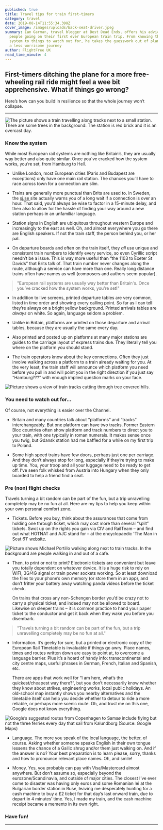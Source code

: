 ```yaml
---
published: true
title: Travel tips for train first-timers
category: travel
date: 2019-08-14T11:55:34.398Z
cover_image: /images/uploads/back-seat-driver.jpeg
summary: Ian Garman, travel blogger at Best Dead Ends, offers his advice for
  people going on their first ever European train trip. From knowing the train
  system to things to watch out for, he takes the guesswork out of planning for
  a less worrisome journey
author: FlightFree UK
read_time_minute: 4
---
```

## First-timers ditching the plane for a more free-wheeling rail ride might feel a wee bit apprehensive. What if things go wrong?

Here’s how can you build in resilience so that the whole journey won’t collapse.

- - -

![The picture shows a train travelling along tracks next to a small station. There are some trees in the background. The station is red brick and it is an overcast day. ](/images/uploads/norway-hell.jpg "Yes, a one-way ticket to Hell is a thing. It’s in Norway")

### **Know the system**

While most European rail systems are nothing like Britain’s, they are usually way better and also quite similar. Once you’ve cracked how the system works, you’re set, from Hamburg to Hell.

* Unlike London, most European cities (Paris and Budapest are exceptions) only have one main rail station. The chances you’ll have to race across town for a connection are slim.

>

* Trains are generally more punctual than Brits are used to. In Sweden, the [sj.se ](https://www.sj.se/)site actually warns you of a long wait if a connection is over an hour. That said, you’d always be wise to factor in a 15-minute delay, and then also to allow for the hassle of finding your way around a new station perhaps in an unfamiliar language.

>

* Station signs in English are ubiquitous throughout western Europe and increasingly to the east as well. Oh, and almost everywhere you go there are English speakers. If not the train staff, the person behind you, or her pal.

>

* On departure boards and often on the train itself, they *all* use unique and consistent train numbers to identify every service, so even Cyrillic script needn’t be a issue. This is way more useful than “the 1103 to Exeter St Davids” that Brits talk of. That train number never changes along the route, although a service can have more than one. Really long distance trains often have names as well (composers and authors seem popular).

> "European rail systems are usually way better than Britain's. Once you’ve cracked how the system works, you’re set!"

* In addition to live screens, printed departure tables are very common, listed in time order and showing every calling point. So far as I can tell they’re always on a bright yellow background. Printed arrivals tables are *always* on white. So again, language seldom a problem.

>

* Unlike in Britain, platforms are printed on those departure and arrival tables, because they are usually the same every day.

>

* Also printed and posted up on platforms at many major stations are guides to the carriage layout of express trains due. They literally tell you where on the platform you should stand.

>

* The train operators know about the key connections. Often they just involve walking across a platform to a train already waiting for you. At the very least, the train staff will announce which platform you need before you pull in and will point you in the right direction if you just say “Hamburg???” with enough implied question marks on your face.

![Picture shows a view of train tracks cutting through tree covered hills.](/images/uploads/cropped-bulgaria.jpg "Bulgaria ")

### You need to watch out for...

Of course, not everything is easier over the Channel.

* Britain and many countries talk about “platforms” and “tracks” interchangeably. But one platform can have two tracks. Former Eastern Bloc countries often show platform and track numbers to direct you to your train, with one typically in roman numerals. It makes sense once you twig, but Gdansk station had me baffled for a while on my first trip to Poland.

>

* Some high speed trains have few doors, perhaps just one per carriage. And they don’t always stop for long, especially if they’re trying to make up time. You, your troop and all your luggage need to be ready to get off. I’ve seen folk whisked from Austria into Hungary when they only boarded to help a friend find a seat.

### **Pre (non) flight checks**

Travels turning a bit random can be part of the fun, but a trip unravelling completely may be no fun at all. Here are my tips to help you keep within your own personal comfort zone.

* Tickets. Before you buy, think about the assurances that come from holding one through ticket, which may cost more than several “split” tickets. Swot up on the rights you gain via CIV and RailTeam – and find out what HOTNAT and AJC stand for – at the encyclopaedic [](https://www.seat61.com/Europe-train-travel.htm#The_CIV)'The Man in Seat 61' [website.](https://www.seat61.com/european-train-travel.htm#The_CIV) 

![Picture shows Michael Portillo walking along next to train tracks. In the background are people walking in and out of a cafe. ](/images/uploads/cropped-michael-portillo-occupational-hazard.jpg "Michael Portillo on the loose: there are no precautions against unexpectedly meeting a walking, talking paint chart boarding a train in central Sweden")

* Then, to print or not to print? Electronic tickets are convenient but leave you totally dependent on whatever device. It is a huge risk to rely on WIFI, 3G/4G signal or train power sockets working. So at least download the files to your phone’s own memory (or store them in an app), and don’t fritter your battery away watching panda videos before the ticket check. 

  On trains that cross any non-Schengen border you’d be crazy not to carry a physical ticket, and indeed may not be allowed to board. Likewise on sleeper trains – it is common practice to hand your paper ticket to the conductor and get it back when they wake you before you disembark. 

> "Travels turning a bit random can be part of the fun, but a trip unravelling completely may be no fun at all."

* Information. It’s geeky for sure, but a printed or electronic copy of the European Rail Timetable is invaluable if things go awry. Place names, times and routes written down are easy to point at, to overcome a language barrier. Plus it’s a hoard of handy info: transcontinental and city centre maps, useful phrases in German, French, Italian and Spanish, etc. 

  There are apps that work well for “I am here, what’s the quickest/cheapest way there?”, but you don’t necessarily know whether they know about strikes, engineering works, local public holidays. An old-school map instantly shows you nearby alternatives and the timetable itself can help you decide whether to detour to ride a more reliable, or perhaps more scenic route. Oh, and trust me on this one, Google does not know everything. 

![](/images/uploads/google-maps-fail.png "Google’s suggested routes from Copenhagen to Samsø include flying but not the three ferries every day that sail from Kalundborg (Source: Google Maps)")

* Language. The more you speak of the local language, the better, of course. Asking whether someone speaks English in their own tongue lessens the chance of a Gallic shrug and/or them just walking on. And if the answer is no? Your best preparation is to learn please, sorry, thanks and how to pronounce relevant place names. Oh, and smile!

>

* Money. Yes, you probably can pay with Visa/Mastercard almost anywhere. But don’t assume so, especially beyond the eurozone/Scandinavia, and outside of major cities. The closest I’ve ever come to disaster was having only euros and some Romanian lei at the Bulgarian border station in Ruse, leaving me desperately hunting for a cash machine to buy a £2 ticket for that day’s last onward train, due to depart in 4 minutes’ time. Yes, I made my train, and the cash machine receipt became a memento in its own right.

### **Have fun!**

- - -